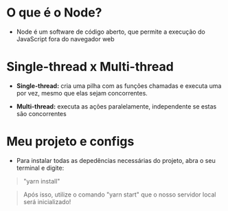 # O que é o Node?
- Node é um software de código aberto, que permite a execução do JavaScript fora do navegador web

# Single-thread x Multi-thread
- **Single-thread:** cria uma pilha com as funções chamadas e executa uma por vez, mesmo que elas sejam concorrentes.

- **Multi-thread:** executa as ações paralelamente, independente se estas são concorrentes

# Meu projeto e configs

- Para instalar todas as depedências necessárias do projeto, abra o seu terminal e digite:

> "yarn install" 

> Após isso, utilize o comando "yarn start" que o nosso servidor local será inicializado!


